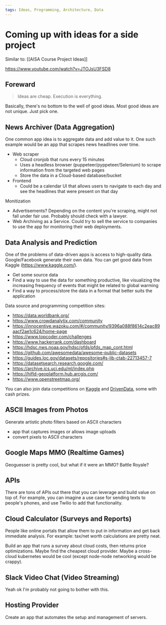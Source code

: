 ```yaml
---
tags: Ideas, Programming, Architecture, Data
---
```


# Coming up with ideas for a side project

Similar to: [[AISA Course Project Ideas]]

https://www.youtube.com/watch?v=JTOJsU3FSD8

## Foreward

> Ideas are cheap. Execution is everything.

Basically, there's no bottom to the well of good ideas. Most good ideas are not unique. Just pick one.

## News Archiver (Data Aggregation)

One common app idea is to aggregate data and add value to it. One such example would be an app that scrapes news headlines over time.

- Web scraper
  - Cloud cronjob that runs every 15 minutes
  - Uses a headless browser (puppeteer/pyppeteer/Selenium) to scrape information from the targeted web pages
  - Store the data in a Cloud-based database/bucket
- Frontend
  - Could be a calendar UI that allows users to navigate to each day and see the headlines that were present on that day


Monitization
  - Advertisements? Depending on the content you're scraping, might not fall under fair use. Probably should check with a lawyer.
  - Web Archiving as a Service. Could try to sell the service to companies to use the app for monitoring their web deployments.

## Data Analysis and Prediction

One of the problems of data-driven apps is access to high-quality data. Google/Facebook generate their own data. You can get good data from Kaggle (https://www.kaggle.com/).

- Get some source data
- Find a way to use the data for something productive, like visualizing the increasing frequency of events that might be related to global warming
- Find a way to process/store the data in a format that better suits the application

Data source and programming competition sites:

- https://data.worldbank.org/
- https://www.crowdanalytix.com/community
- https://innocentive.wazoku.com/#/community/9396a088f8614c2eac89aacf2ae1c624/home-page
- https://www.topcoder.com/challenges
- https://www.hackerrank.com/dashboard
- https://hdsc.nws.noaa.gov/hdsc/pfds/pfds_map_cont.html
- https://github.com/awesomedata/awesome-public-datasets
- https://guides.loc.gov/datasets/repositories#s-lib-ctab-22713457-7
- https://datasetsearch.research.google.com/
- https://archive.ics.uci.edu/ml/index.php
- https://hifld-geoplatform.hub.arcgis.com/
- https://www.openstreetmap.org/

You can also join data competitions on [Kaggle](https://kaggle.com/) and [DrivenData](https://www.drivendata.org/competitions/), some with cash prizes.

## ASCII Images from Photos

Generate artistic photo filters based on ASCII characters

- app that captures images or allows image uploads
- convert pixels to ASCII characters

## Google Maps MMO (Realtime Games)

Geoguesser is pretty cool, but what if it were an MMO? Battle Royale?

## APIs

There are tons of APIs out there that you can leverage and build value on top of. For example, you can imagine a use case for sending texts to people's phones, and use Twilio to add that functionality.

## Cloud Calculator (Surveys and Reports)

People like online portals that allow them to put in information and get back immediate analysis. For example: tax/net worth calculations are pretty neat.

Build an app that runs a survey about cloud costs, then returns price optimizations. Maybe find the cheapest cloud provider. Maybe a cross-cloud kubernetes would be cool (except node-node networking would be crappy).

## Slack Video Chat (Video Streaming)

Yeah ok I'm probably not going to bother with this.

## Hosting Provider

Create an app that automates the setup and management of servers.
